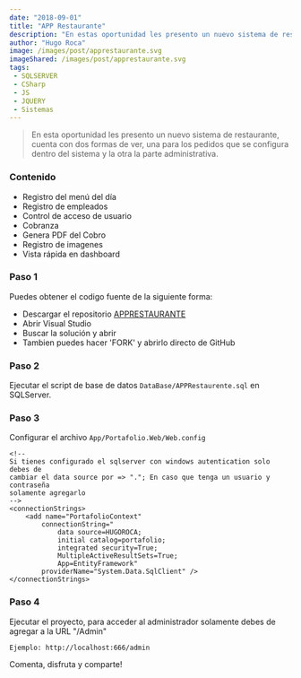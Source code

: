 ```yaml
---
date: "2018-09-01"
title: "APP Restaurante"
description: "En estas oportunidad les presento un nuevo sistema de restaurante, cuenta con dos formas de ver, una para los pedidos que se configura dentro del sistema y la otra la parte administrativa."
author: "Hugo Roca"
image: /images/post/apprestaurante.svg
imageShared: /images/post/apprestaurante.svg
tags:
 - SQLSERVER
 - CSharp
 - JS
 - JQUERY
 - Sistemas
---
```


> En esta oportunidad les presento un nuevo sistema de restaurante, cuenta con dos formas de ver, una para los pedidos que se configura dentro del sistema y la otra la parte administrativa.

### Contenido
- Registro del menú del día 
- Registro de empleados 
- Control de acceso de usuario 
- Cobranza 
- Genera PDF del Cobro 
- Registro de imagenes 
- Vista rápida en dashboard 

### Paso 1
Puedes obtener el codigo fuente de la siguiente forma:

- Descargar el repositorio [APPRESTAURANTE](https://github.com/PORTAFOLIO-PROYECTOS/APPRESTAURANTE/archive/master.zip)
- Abrir Visual Studio
- Buscar la solución y abrir
- Tambien puedes hacer 'FORK' y abrirlo directo de GitHub

### Paso 2
Ejecutar el script de base de datos ```DataBase/APPRestaurente.sql``` en SQLServer.

### Paso 3
Configurar el archivo ```App/Portafolio.Web/Web.config```
```
<!-- 
Si tienes configurado el sqlserver con windows autentication solo debes de 
cambiar el data source por => "."; En caso que tenga un usuario y contraseña 
solamente agregarlo
-->
<connectionStrings>
    <add name="PortafolioContext" 
        connectionString="
            data source=HUGOROCA;
            initial catalog=portafolio;
            integrated security=True;
            MultipleActiveResultSets=True;
            App=EntityFramework" 
        providerName="System.Data.SqlClient" />
</connectionStrings>
```

### Paso 4
Ejecutar el proyecto, para acceder al administrador solamente debes de agregar a la URL "/Admin"

```
Ejemplo: http://localhost:666/admin
```

Comenta, disfruta y comparte! 
